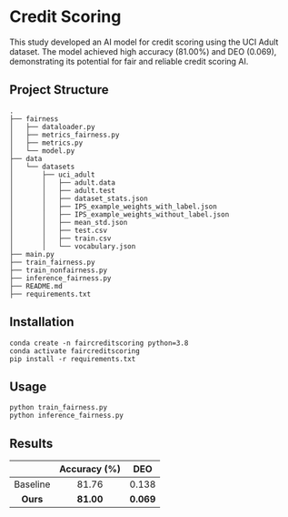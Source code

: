 # Credit Scoring

This study developed an AI model for credit scoring using the UCI Adult dataset. The model achieved high accuracy (81.00%) and DEO (0.069), demonstrating its potential for fair and reliable credit scoring AI.

## Project Structure

```
.
├── fairness
│   ├── dataloader.py
│   ├── metrics_fairness.py
│   ├── metrics.py
│   └── model.py
├── data
│   └── datasets
│       ├── uci_adult
│       │   ├── adult.data
│       │   ├── adult.test
│       │   ├── dataset_stats.json
│       │   ├── IPS_example_weights_with_label.json
│       │   ├── IPS_example_weights_without_label.json
│       │   ├── mean_std.json
│       │   ├── test.csv
│       │   ├── train.csv
│       │   └── vocabulary.json
├── main.py
├── train_fairness.py
├── train_nonfairness.py
├── inference_fairness.py
├── README.md
├── requirements.txt
```

## Installation

```
conda create -n faircreditscoring python=3.8
conda activate faircreditscoring
pip install -r requirements.txt
```

## Usage

```
python train_fairness.py
python inference_fairness.py
```

## Results

|                   | Accuracy (%)            | DEO             |
| :---------------: | :---------------------: | :-------------: |
| Baseline          |          81.76          |      0.138      |
| **Ours**          |        **81.00**        |    **0.069**    |

